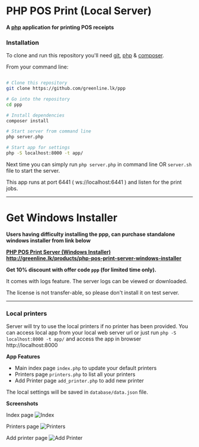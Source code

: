 # PHP POS Print (Local Server)

**A [php](http://php.net/) application for printing POS receipts**

### Installation

To clone and run this repository you'll need
[git](https://git-scm.com),
[php](http://php.net/) &
[composer](https://getcomposer.org/).

From your command line:

```bash

# Clone this repository
git clone https://github.com/greenline.lk/ppp

# Go into the repository
cd ppp

# Install dependencies
composer install

# Start server from command line
php server.php

# Start app for settings
php -S localhost:8000 -t app/
```

Next time you can simply run `php server.php` in command line OR `server.sh` file to start the server.

This app runs at port 6441 ( ws://localhost:6441 ) and listen for the print jobs.

---

# Get Windows Installer

**Users having difficulty installing the ppp, can purchase standalone windows installer from link below**

**[PHP POS Print Server (Windows Installer)](http://greenline.lk/products/php-pos-print-server-windows-installer) http://greenline.lk/products/php-pos-print-server-windows-installer**

**Get 10% discount with offer code `ppp` (for limited time only).**

It comes with logs feature. The server logs can be viewed or downloaded.

The license is not transfer-able, so please don't install it on test server.

---

### Local printers

Server will try to use the local printers if no printer has been provided.
You can access local app from your local web server url or just run `php -S localhost:8000 -t app/` and access the app in browser http://localhost:8000

**App Features**

- Main index page `index.php` to update your default printers
- Printers page `printers.php` to list all your printers
- Add Printer page `add_printer.php` to add new printer

The local settings will be saved in `database/data.json` file.

**Screenshots**

Index page
![Index](app/images/default.png)

Printers page
![Printers](app/images/printers.png)

Add printer page
![Add Printer](app/images/add_printer.png)
